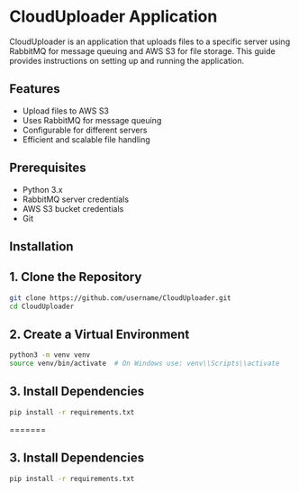 # CloudUploader Application

CloudUploader is an application that uploads files to a specific server using RabbitMQ for message queuing and AWS S3 for file storage. This guide provides instructions on setting up and running the application.

## Features
- Upload files to AWS S3
- Uses RabbitMQ for message queuing
- Configurable for different servers
- Efficient and scalable file handling

## Prerequisites
- Python 3.x
- RabbitMQ server credentials
- AWS S3 bucket credentials
- Git

## Installation

## 1. Clone the Repository
```bash
git clone https://github.com/username/CloudUploader.git
cd CloudUploader
```

## 2. Create a Virtual Environment
```bash
python3 -m venv venv
source venv/bin/activate  # On Windows use: venv\\Scripts\\activate
```

## 3. Install Dependencies
```bash
pip install -r requirements.txt
```
=======
## 3. Install Dependencies
```bash
pip install -r requirements.txt
```
